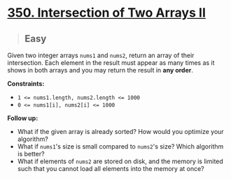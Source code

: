 # [350. Intersection of Two Arrays II](https://leetcode.com/problems/intersection-of-two-arrays-ii/)

> ## Easy

Given two integer arrays `nums1` and `nums2`, return an array of their intersection. Each element in the result must appear as many times as it shows in both arrays and you may return the result in **any order**.

**Constraints:**

- `1 <= nums1.length, nums2.length <= 1000`
- `0 <= nums1[i], nums2[i] <= 1000`

**Follow up:**

- What if the given array is already sorted? How would you optimize your algorithm?
- What if `nums1`'s size is small compared to `nums2`'s size? Which algorithm is better?
- What if elements of `nums2` are stored on disk, and the memory is limited such that you cannot load all elements into the memory at once?
